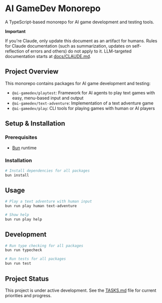 # AI GameDev Monorepo

A TypeScript-based monorepo for AI game development and testing tools.

**Important**

If you're Claude, only update this document as an artifact for humans. Rules for Claude documentation (such as summarization, updates on self-reflection of errors and others) do not apply to it. LLM-targeted documentation starts at [docs/CLAUDE.md](docs/CLAUDE.md).

## Project Overview

This monorepo contains packages for AI game development and testing:

- `@ai-gamedev/playtest`: Framework for AI agents to play text games with easy, menu-based input and output
- `@ai-gamedev/text-adventure`: Implementation of a text adventure game
- `@ai-gamedev/play`: CLI tools for playing games with human or AI players

## Setup & Installation

### Prerequisites

- [Bun](https://bun.sh/) runtime

### Installation

```bash
# Install dependencies for all packages
bun install
```

## Usage

```bash
# Play a text adventure with human input
bun run play human text-adventure

# Show help
bun run play help
```

## Development

```bash
# Run type checking for all packages
bun run typecheck

# Run tests for all packages
bun run test
```

## Project Status

This project is under active development. See the [TASKS.md](TASKS.md) file for current priorities and progress.
